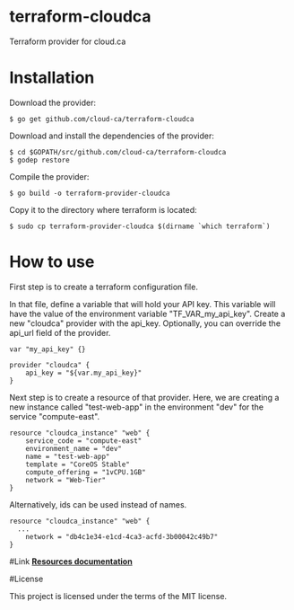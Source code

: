 # terraform-cloudca

Terraform provider for cloud.ca

# Installation
Download the provider:
```
$ go get github.com/cloud-ca/terraform-cloudca
```
Download and install the dependencies of the provider:
```
$ cd $GOPATH/src/github.com/cloud-ca/terraform-cloudca
$ godep restore
```
Compile the provider:
```
$ go build -o terraform-provider-cloudca
```
Copy it to the directory where terraform is located:
```
$ sudo cp terraform-provider-cloudca $(dirname `which terraform`)
```
# How to use

First step is to create a terraform configuration file.

In that file, define a variable that will hold your API key. This variable will have the value of the environment variable "TF_VAR_my_api_key". Create a new "cloudca" provider with the api_key. Optionally, you can override the api_url field of the provider.
```
var "my_api_key" {}

provider "cloudca" {
	api_key = "${var.my_api_key}"
}
```

Next step is to create a resource of that provider. 
Here, we are creating a new instance called "test-web-app" in the environment "dev" for the service "compute-east". 
```
resource "cloudca_instance" "web" {
	service_code = "compute-east"
	environment_name = "dev"
	name = "test-web-app"
	template = "CoreOS Stable"
	compute_offering = "1vCPU.1GB"
	network = "Web-Tier"
}
```

Alternatively, ids can be used instead of names.
```
resource "cloudca_instance" "web" {
  ...
	network = "db4c1e34-e1cd-4ca3-acfd-3b00042c49b7"
}
```

#Link
[**Resources documentation**](https://github.com/cloud-ca/terraform-cloudca/blob/master/cloudca/README.md)

#License

This project is licensed under the terms of the MIT license.
